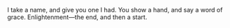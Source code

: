 I take a name, and give you one I had. You show a hand, and say a word of grace. Enlightenment—the end, and then a start.